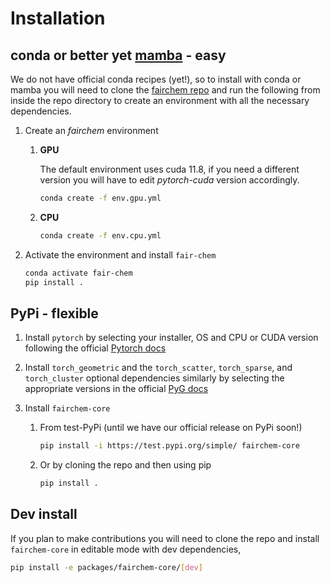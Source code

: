 # Installation

## conda or better yet [mamba](https://mamba.readthedocs.io/en/latest/user_guide/mamba.html) - easy

We do not have official conda recipes (yet!), so to install with conda or mamba you will need to clone the
[fairchem repo](https://github.com/FAIR-Chem/fairchem) and run the following from inside the repo directory to create an environment with all the
necessary dependencies.

1. Create an *fairchem* environment
   1. **GPU**

      The default environment uses cuda 11.8, if you need a different version you will have to edit *pytorch-cuda* version
      accordingly.
      ```bash
      conda create -f env.gpu.yml
      ```

   2. **CPU**
      ```bash
      conda create -f env.cpu.yml
      ```

2. Activate the environment and install `fair-chem`
   ```bash
   conda activate fair-chem
   pip install .
   ```

## PyPi - flexible
1. Install `pytorch` by selecting your installer, OS and CPU or CUDA version following the official
[Pytorch docs](https://pytorch.org/get-started/locally/)

2. Install `torch_geometric` and the `torch_scatter`, `torch_sparse`, and `torch_cluster` optional dependencies
   similarly by selecting the appropriate versions in the official
   [PyG docs](https://pytorch-geometric.readthedocs.io/en/latest/notes/installation.html)

3. Install `fairchem-core`
   1. From test-PyPi (until we have our official release on PyPi soon!)
      ```bash
      pip install -i https://test.pypi.org/simple/ fairchem-core
      ```
   2. Or by cloning the repo and then using pip
      ```bash
      pip install .
      ```


## Dev install

If you plan to make contributions you will need to clone the repo and install `fairchem-core` in editable mode with dev
dependencies,
```bash
pip install -e packages/fairchem-core/[dev]
```
